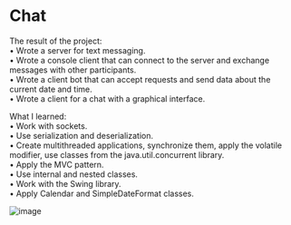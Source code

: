 # Chat

The result of the project:<br>
• Wrote a server for text messaging.<br>
• Wrote a console client that can connect to the server and exchange messages with other participants.<br>
• Wrote a client bot that can accept requests and send data about the current date and time.<br>
• Wrote a client for a chat with a graphical interface.

What I learned:<br>
• Work with sockets.<br>
• Use serialization and deserialization.<br>
• Create multithreaded applications, synchronize them, apply the volatile modifier, use classes from the java.util.concurrent library.<br>
• Apply the MVC pattern.<br>
• Use internal and nested classes.<br>
• Work with the Swing library.<br>
• Apply Calendar and SimpleDateFormat classes.<br>




![image](https://github.com/SergUstin/JavaRushTasks/assets/104063797/89a81616-8768-475c-b934-7bb8540699d6)


